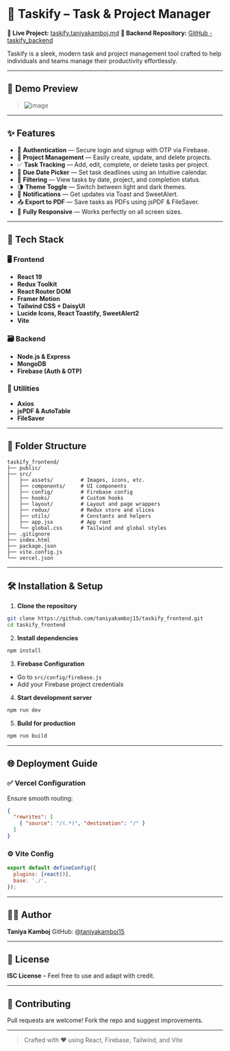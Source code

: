 # 🌟 Taskify – Task & Project Manager

**🔗 Live Project:** [taskify.taniyakamboj.md](https://taskify.taniyakamboj.md)
**🔧 Backend Repository:** [GitHub - taskify\_backend](https://github.com/taniyakamboj15/taskify_backend)

Taskify is a sleek, modern task and project management tool crafted to help individuals and teams manage their productivity effortlessly.

---

## 📸 Demo Preview

> ![image](https://github.com/user-attachments/assets/4adcee98-3db1-4486-bb9b-41c9481cd313)


---

## ✨ Features

* 🔐 **Authentication** — Secure login and signup with OTP via Firebase.
* 📁 **Project Management** — Easily create, update, and delete projects.
* ✅ **Task Tracking** — Add, edit, complete, or delete tasks per project.
* 📆 **Due Date Picker** — Set task deadlines using an intuitive calendar.
* 🎯 **Filtering** — View tasks by date, project, and completion status.
* 🌗 **Theme Toggle** — Switch between light and dark themes.
* 🔔 **Notifications** — Get updates via Toast and SweetAlert.
* 📤 **Export to PDF** — Save tasks as PDFs using jsPDF & FileSaver.
* 📱 **Fully Responsive** — Works perfectly on all screen sizes.

---

## 🚀 Tech Stack

### 🖥️ Frontend

* **React 19**
* **Redux Toolkit**
* **React Router DOM**
* **Framer Motion**
* **Tailwind CSS + DaisyUI**
* **Lucide Icons, React Toastify, SweetAlert2**
* **Vite**

### 🗃️ Backend

* **Node.js & Express**
* **MongoDB**
* **Firebase (Auth & OTP)**

### 🧰 Utilities

* **Axios**
* **jsPDF & AutoTable**
* **FileSaver**

---

## 📁 Folder Structure

```
taskify_frontend/
├── public/
├── src/
│   ├── assets/         # Images, icons, etc.
│   ├── components/     # UI components
│   ├── config/         # Firebase config
│   ├── hooks/          # Custom hooks
│   ├── layout/         # Layout and page wrappers
│   ├── redux/          # Redux store and slices
│   ├── utils/          # Constants and helpers
│   ├── app.jsx         # App root
│   └── global.css      # Tailwind and global styles
├── .gitignore
├── index.html
├── package.json
├── vite.config.js
└── vercel.json
```

---

## 🛠️ Installation & Setup

1. **Clone the repository**

```bash
git clone https://github.com/taniyakamboj15/taskify_frontend.git
cd taskify_frontend
```

2. **Install dependencies**

```bash
npm install
```

3. **Firebase Configuration**

* Go to `src/config/firebase.js`
* Add your Firebase project credentials

4. **Start development server**

```bash
npm run dev
```

5. **Build for production**

```bash
npm run build
```

---

## 🌐 Deployment Guide

### ✅ Vercel Configuration

Ensure smooth routing:

```json
{
  "rewrites": [
    { "source": "/(.*)", "destination": "/" }
  ]
}
```

### ⚙️ Vite Config

```javascript
export default defineConfig({
  plugins: [react()],
  base: './',
});
```

---

## 🧑‍💻 Author

**Taniya Kamboj**
GitHub: [@taniyakamboj15](https://github.com/taniyakamboj15)

---

## 📄 License

**ISC License** – Feel free to use and adapt with credit.

---

## 🤝 Contributing

Pull requests are welcome! Fork the repo and suggest improvements.

---

> Crafted with ❤️ using React, Firebase, Tailwind, and Vite

